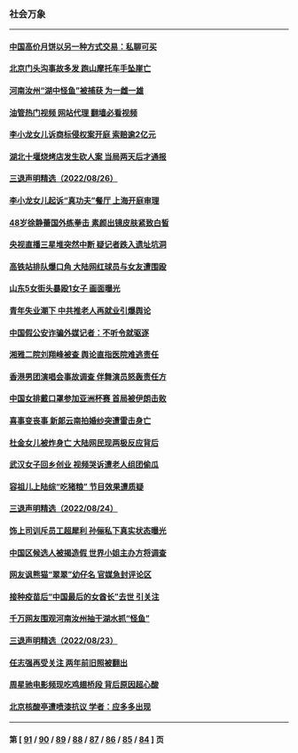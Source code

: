 ### 社会万象
---
#### [中国高价月饼以另一种方式交易：私聊可买](../../pages/ncid282/n13811337.md?08272045) 
#### [北京门头沟事故多发 跑山摩托车手坠崖亡](../../pages/ncid282/n13811392.md?08272045) 
#### [河南汝州“湖中怪鱼”被捕获 为一雌一雄](../../pages/ncid282/n13811348.md?08272045) 
#### [油管热门视频 网站代理 翻墙必看视频](http://209.222.30.114:81/youtube.html?08272045)
#### [李小龙女儿诉商标侵权案开庭 索赔逾2亿元](../../pages/ncid282/n13811367.md?08272045) 
#### [湖北十堰烧烤店发生砍人案 当局两天后才通报](../../pages/ncid282/n13811075.md?08272045) 
#### [三退声明精选（2022/08/26）](../../pages/ncid282/n13811131.md?08272045) 
#### [李小龙女儿起诉“真功夫”餐厅 上海开庭审理](../../pages/ncid282/n13810983.md?08272045) 
#### [48岁徐静蕾国外练拳击 素颜出镜皮肤紧致白皙](../../pages/ncid282/n13811009.md?08272045) 
#### [央视直播三星堆突然中断 疑记者跌入遗址坑洞](../../pages/ncid282/n13810971.md?08272045) 
#### [高铁站排队爆口角 大陆网红球员与女友遭围殴](../../pages/ncid282/n13810748.md?08272045) 
#### [山东5女街头暴殴1女子 画面曝光](../../pages/ncid282/n13810685.md?08272045) 
#### [青年失业潮下 中共推老人再就业引爆舆论](../../pages/ncid282/n13810525.md?08272045) 
#### [中国假公安诈骗外媒记者：不听令就驱逐](../../pages/ncid282/n13810359.md?08272045) 
#### [湘雅二院刘翔峰被查 舆论直指医院难逃责任](../../pages/ncid282/n13810352.md?08272045) 
#### [香港男团演唱会事故调查 伴舞演员怒轰责任方](../../pages/ncid282/n13810322.md?08272045) 
#### [中国女排戴口罩参加亚洲杯赛 首局被伊朗击败](../../pages/ncid282/n13810160.md?08272045) 
#### [喜事变丧事 新郞云南拍婚纱突遭雷击身亡](../../pages/ncid282/n13809786.md?08272045) 
#### [杜金女儿被炸身亡 大陆网民现两极反应背后](../../pages/ncid282/n13809522.md?08272045) 
#### [武汉女子回乡创业 视频哭诉遭老人组团偷瓜](../../pages/ncid282/n13809551.md?08272045) 
#### [容祖儿上陆综“吃猪粮” 节目效果遭质疑](../../pages/ncid282/n13809411.md?08272045) 
#### [三退声明精选（2022/08/24）](../../pages/ncid282/n13809543.md?08272045) 
#### [饰上司训斥员工超犀利 孙俪私下真实状态曝光](../../pages/ncid282/n13809345.md?08272045) 
#### [中国区候选人被揭造假 世界小姐主办方将调查](../../pages/ncid282/n13809332.md?08272045) 
#### [网友讽熊猫“翠翠”幼仔名 官媒急封评论区](../../pages/ncid282/n13809306.md?08272045) 
#### [接种疫苗后“中国最后的女酋长”去世 引关注](../../pages/ncid282/n13809320.md?08272045) 
#### [千万网友围观河南汝州抽干湖水抓“怪鱼”](../../pages/ncid282/n13809037.md?08272045) 
#### [三退声明精选（2022/08/23）](../../pages/ncid282/n13808848.md?08272045) 
#### [任志强再受关注 两年前旧照被翻出](../../pages/ncid282/n13808740.md?08272045) 
#### [周星驰电影频现吃鸡翅桥段 背后原因超心酸](../../pages/ncid282/n13807971.md?08272045) 
#### [北京核酸亭遭喷漆抗议 学者：应多多出现](../../pages/ncid282/n13808352.md?08272045) 

---
#### 第 [ [91](./91.md?08272045) / [90](./90.md?08272045) / [89](./89.md?08272045) / [88](./88.md?08272045) / [87](./87.md?08272045) / [86](./86.md?08272045) / [85](./85.md?08272045) / [84](./84.md?08272045) ] 页
